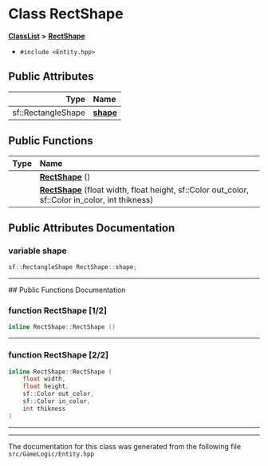 

# Class RectShape



[**ClassList**](annotated.md) **>** [**RectShape**](classRectShape.md)





* `#include <Entity.hpp>`





















## Public Attributes

| Type | Name |
| ---: | :--- |
|  sf::RectangleShape | [**shape**](#variable-shape)  <br> |
















## Public Functions

| Type | Name |
| ---: | :--- |
|   | [**RectShape**](#function-rectshape-12) () <br> |
|   | [**RectShape**](#function-rectshape-22) (float width, float height, sf::Color out\_color, sf::Color in\_color, int thikness) <br> |




























## Public Attributes Documentation




### variable shape 

```C++
sf::RectangleShape RectShape::shape;
```




<hr>
## Public Functions Documentation




### function RectShape [1/2]

```C++
inline RectShape::RectShape () 
```




<hr>



### function RectShape [2/2]

```C++
inline RectShape::RectShape (
    float width,
    float height,
    sf::Color out_color,
    sf::Color in_color,
    int thikness
) 
```




<hr>

------------------------------
The documentation for this class was generated from the following file `src/GameLogic/Entity.hpp`

